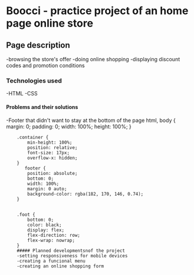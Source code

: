 # Boocci - practice project of an home page online store
## Page description
-browsing the store's offer
-doing online shopping
-displaying discount codes and promotion conditions
### Technologies used
-HTML
-CSS
#### Problems and their solutions
-Footer that didn't want to stay at the bottom of the page
  html, body {
            margin: 0;
            padding: 0;
            width: 100%;
            height: 100%;
        }

        .container {
            min-height: 100%;
            position: relative;
            font-size: 17px;
            overflow-x: hidden;
        }
           footer {
            position: absolute;
            bottom: 0;
            width: 100%;
            margin: 0 auto;
            background-color: rgba(182, 170, 146, 0.74);
        }


        .foot {
            bottom: 0;
            color: black;
            display: flex;
            flex-direction: row;
            flex-wrap: nowrap;
        }
        ##### Planned developmentsnof the project
        -setting responsiveness for mobile devices
        -creating a funcional menu
        -creating an online shopping form
        
